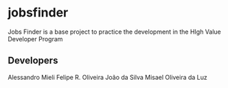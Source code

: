 # jobsfinder
Jobs Finder is a base project to practice the development in the HIgh Value Developer Program

## Developers
Alessandro Mieli
Felipe R. Oliveira
João da Silva
Misael Oliveira da Luz